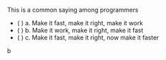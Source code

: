 <panel header="{{ icon_Q_A }} Common saying: Make it fast,...">
<question>

This is a common saying among programmers

- ( ) a. Make it fast, make it right, make it work
- ( ) b. Make it work, make it right, make it fast
- ( ) c. Make it fast, make it right, now make it faster


<div slot="answer">

b

</div>
</question>
</panel>
